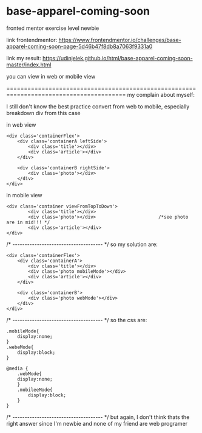 # base-apparel-coming-soon
fronted mentor exercise level newbie


link frontendmentor: https://www.frontendmentor.io/challenges/base-apparel-coming-soon-page-5d46b47f8db8a7063f9331a0

link my result: https://udinjelek.github.io/html/base-apparel-coming-soon-master/index.html

you can view in web or mobile view


========================================================================================
my complain about myself:

I still don't know the best practice convert from web to mobile, 
especially breakdown div from this case

in web view
~~~
<div class='containerFlex'>
	<div class='containerA leftSide'>
		<div class='title'></div>
		<div class='article'></div>
	</div>

	<div class='containerB rightSide'>
		<div class='photo'></div>
	</div>
</div>
~~~

in mobile view
~~~
<div class='container viewFromTopToDown'>	
		<div class='title'></div>
		<div class='photo'></div>                       /*see photo are in mid!!! */
		<div class='article'></div>
</div>
~~~

/* ------------------------------------- */
so my solution are:
~~~
<div class='containerFlex'>
	<div class='containerA'>
		<div class='title'></div>
		<div class='photo mobileMode'></div>
		<div class='article'></div>
	</div>

	<div class='containerB'>
		<div class='photo webMode'></div>
	</div>
</div>
~~~

/* ------------------------------------- */
so the css are:
~~~
.mobileMode{
	display:none;
}
.webeMode{
	display:block;
}

@media {
	.webMode{
	display:none;
	}
	.mobileeMode{
		display:block;
	}	
}
~~~
/* ------------------------------------- */
but again, I don't think thats the right answer 
since I'm newbie and none of my friend are web programer
